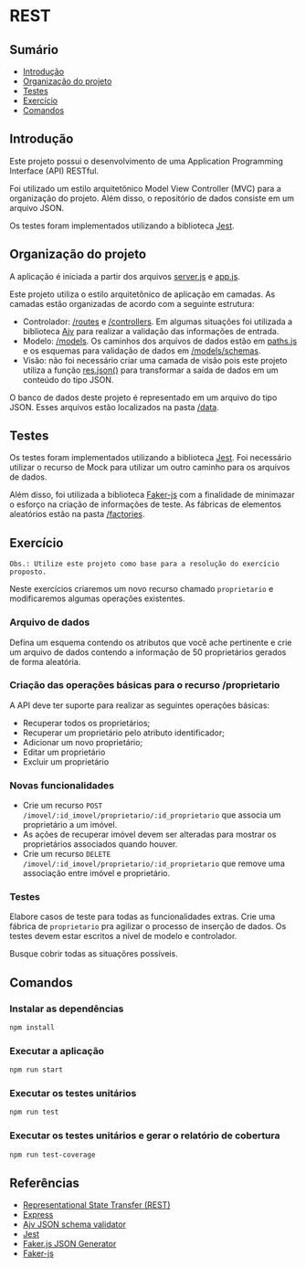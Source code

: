 # REST

## Sumário
- [Introdução](#introdução)
- [Organização do projeto](#organização-do-projeto)
- [Testes](#testes)
- [Exercício](#exercício)
- [Comandos](#comandos)

## Introdução

Este projeto possui o desenvolvimento de uma Application Programming Interface (API) RESTful.

Foi utilizado um estilo arquitetônico Model View Controller (MVC) para a organização do projeto. Além disso, o repositório de dados consiste em um arquivo JSON.

Os testes foram implementados utilizando a biblioteca [Jest](https://jestjs.io/).

## Organização do projeto

A aplicação é iniciada a partir dos arquivos [server.js](./server.js) e [app.js](./app.js).

Este projeto utiliza o estilo arquitetônico de aplicação em camadas. As camadas estão organizadas de acordo com a seguinte estrutura:

- Controlador: [/routes](./src/routes/) e [/controllers](./src/controllers/). Em algumas situações foi utilizada a biblioteca [Ajv](https://ajv.js.org/) para realizar a validação das informações de entrada.
- Modelo: [/models](./src/models/). Os caminhos dos arquivos de dados estão em [paths.js](./src/models/paths.js) e os esquemas para validação de dados em [/models/schemas](./src/models/schemas/).
- Visão: não foi necessário criar uma camada de visão pois este projeto utiliza a função [res.json()](https://expressjs.com/en/api.html#res.json) para transformar a saída de dados em um conteúdo do tipo JSON.

O banco de dados deste projeto é representado em um arquivo do tipo JSON. Esses arquivos estão localizados na pasta [/data](./data/).

## Testes

Os testes foram implementados utilizando a biblioteca [Jest](https://jestjs.io/). Foi necessário utilizar o recurso de Mock para utilizar um outro caminho para os arquivos de dados.

Além disso, foi utilizada a biblioteca [Faker-js](https://fakerjs.dev/) com a finalidade de minimazar o esforço na criação de informações de teste. As fábricas de elementos aleatórios estão na pasta [/factories](./tests/factories/).

## Exercício

`Obs.: Utilize este projeto como base para a resolução do exercício proposto.`

Neste exercícios criaremos um novo recurso chamado `proprietario` e modificaremos algumas operações existentes. 

### Arquivo de dados

Defina um esquema contendo os atributos que você ache pertinente e crie um arquivo de dados contendo a informação de 50 proprietários gerados de forma aleatória.

### Criação das operações básicas para o recurso /proprietario
A API deve ter suporte para realizar as seguintes operações básicas:

- Recuperar todos os proprietários;
- Recuperar um proprietário pelo atributo identificador;
- Adicionar um novo proprietário;
- Editar um proprietário
- Excluir um proprietário

### Novas funcionalidades

- Crie um recurso `POST /imovel/:id_imovel/proprietario/:id_proprietario` que associa um proprietário a um imóvel.
- As ações de recuperar imóvel devem ser alteradas para mostrar os proprietários associados quando houver.
- Crie um recurso `DELETE /imovel/:id_imovel/proprietario/:id_proprietario` que remove uma associação entre imóvel e proprietário.

### Testes

Elabore casos de teste para todas as funcionalidades extras. Crie uma fábrica de `proprietario` pra agilizar o processo de inserção de dados. Os testes devem estar escritos a nível de modelo e controlador.

Busque cobrir todas as situaçõres possíveis.

## Comandos

### Instalar as dependências

```bash
npm install
```

### Executar a aplicação

```bash
npm run start
```

### Executar os testes unitários

```bash
npm run test
```

### Executar os testes unitários e gerar o relatório de cobertura

```bash
npm run test-coverage
```

## Referências
- [Representational State Transfer (REST)](https://www.ics.uci.edu/~fielding/pubs/dissertation/rest_arch_style.htm)
- [Express](https://expressjs.com/)
- [Ajv JSON schema validator](https://ajv.js.org/)
- [Jest](https://jestjs.io/)
- [Faker.js JSON Generator](https://faker-generator.netlify.app/)
- [Faker-js](https://fakerjs.dev/)